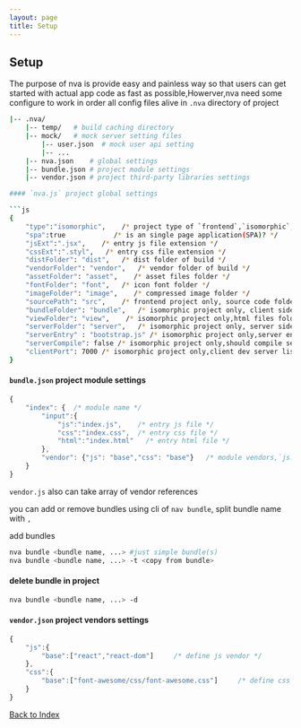 ```yaml
---
layout: page
title: Setup
---
```


## Setup

The purpose of nva is provide easy and painless way so that users can get started with actual app code as fast as possible,Howerver,nva need some configure to work in order
all config files alive in `.nva` directory of project

```bash
|-- .nva/
    |-- temp/   # build caching directory
    |-- mock/   # mock server setting files
        |-- user.json  # mock user api setting
        |-- ...
    |-- nva.json    # global settings
    |-- bundle.json # project module settings
    |-- vendor.json # project third-party libraries settings

#### `nva.js` project global settings

```js
{
    "type":"isomorphic",    /* project type of `frontend`,`isomorphic`,`react-native` */
    "spa":true            /* is an single page application(SPA)? */
    "jsExt":".jsx",    /* entry js file extension */
    "cssExt":".styl",   /* entry css file extension */
    "distFolder": "dist",   /* dist folder of build */
    "vendorFolder": "vendor",   /* vendor folder of build */
    "assetFolder": "asset",    /* asset files folder */
    "fontFolder": "font",   /* icon font folder */
    "imageFolder": "image",    /* compressed image folder */
    "sourcePath": "src",    /* frontend project only, source code folder */
    "bundleFolder": "bundle",   /* isomorphic project only, client side bundle folder */
    "viewFolder": "view",    /* isomorphic project only,html files folder */
    "serverFolder": "server",   /* isomorphic project only, server side source code folder */
    "serverEntry" : "bootstrap.js" /* isomorphic project only,server entry file */
    "serverCompile": false /* isomorphic project only,should compile server source code */
    "clientPort": 7000 /* isomorphic project only,client dev server listen port */
}
```
#### `bundle.json` project module settings

```js
{
    "index": {  /* module name */
        "input":{
            "js":"index.js",    /* entry js file */
            "css":"index.css",  /* entry css file */
            "html":"index.html"   /* entry html file */
        },
        "vendor": {"js": "base","css": "base"}   /* module vendors,`js.base` and `css.base` reference to `vendor.json` */
    }
}
```

`vendor.js` also can take array of vendor references

you can add or remove bundles using cli of `nav bundle`, split bundle name with `,`

add bundles

```bash
nva bundle <bundle name, ...> #just simple bundle(s)
nva bundle <bundle name, ...> -t <copy from bundle>
```

#### delete bundle in project

```bash
nva bundle <bundle name, ...> -d
```

#### `vendor.json` project vendors settings

```js
{
    "js":{
        "base":["react","react-dom"]     /* define js vendor */
    },
    "css":{
        "base":["font-awesome/css/font-awesome.css"]     /* define css vendor */
    }
}
```

[Back to Index](./index.md)